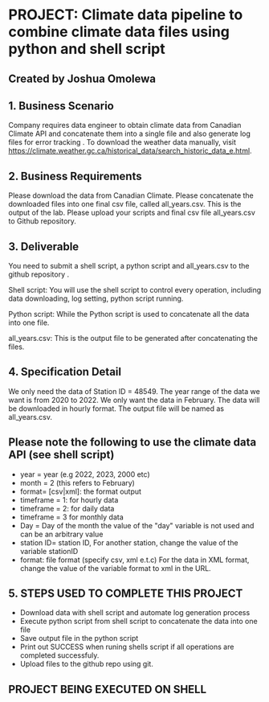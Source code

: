 # PROJECT: Climate data pipeline to combine climate data files using python and shell script
## Created by Joshua Omolewa

## 1. Business Scenario
Company requires data engineer to obtain climate data from Canadian Climate API and concatenate them into a single file and also generate log files for error tracking . To download the weather data manually, visit https://climate.weather.gc.ca/historical_data/search_historic_data_e.html.

## 2. Business Requirements
Please download the data from Canadian Climate. Please concatenate the downloaded files into one final csv file, called all_years.csv. This is the output of the lab. Please upload your scripts and final csv file all_years.csv to Github repository.

## 3. Deliverable
You need to submit a shell script, a python script and all_years.csv to the github repository .

Shell script: You will use the shell script to control every operation, including data downloading, log setting, python script running.

Python script: While the Python script is used to concatenate all the data into one file.

all_years.csv: This is the output file to be generated after concatenating the files.

## 4. Specification Detail
We only need the data of Station ID = 48549. The year range of the data we want is from 2020 to 2022. We only want the data in February. The data will be downloaded in hourly format. The output file will be named as all_years.csv.

## Please note the following to use the climate data API (see shell script)
* year = year (e.g 2022, 2023, 2000 etc)
* month = 2 (this refers to February)
* format= [csv|xml]: the format output
* timeframe = 1: for hourly data
* timeframe = 2: for daily data
* timeframe = 3 for monthly data
* Day = Day of the month the value of the "day" variable is not used and can be an arbitrary value
* station ID= station ID, For another station, change the value of the variable stationID
* format: file format (specify csv, xml e.t.c) For the data in XML format, change the value of the variable format to xml in the URL.
## 5. STEPS USED TO COMPLETE THIS PROJECT
* Download data with shell script and automate log generation process
* Execute python script from shell script to concatenate the data into one file
* Save output file in the python script
* Print out SUCCESS when runing shells script if all operations are completed successfuly.
* Upload files to the github repo using git.

## PROJECT BEING EXECUTED ON SHELL


